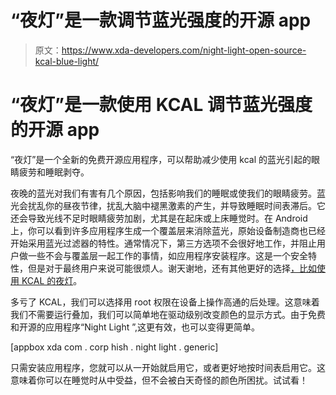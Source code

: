 # “夜灯”是一款调节蓝光强度的开源 app

> 原文：<https://www.xda-developers.com/night-light-open-source-kcal-blue-light/>

# “夜灯”是一款使用 KCAL 调节蓝光强度的开源 app

“夜灯”是一个全新的免费开源应用程序，可以帮助减少使用 kcal 的蓝光引起的眼睛疲劳和睡眠剥夺。

夜晚的蓝光对我们有害有几个原因，包括影响我们的睡眠或使我们的眼睛疲劳。蓝光会扰乱你的昼夜节律，扰乱大脑中褪黑激素的产生，并导致睡眠时间表滞后。它还会导致光线不足时眼睛疲劳加剧，尤其是在起床或上床睡觉时。在 Android 上，你可以看到许多应用程序生成一个覆盖层来消除蓝光，原始设备制造商也已经开始采用蓝光过滤器的特性。通常情况下，第三方选项不会很好地工作，并阻止用户做一些不会与覆盖层一起工作的事情，如应用程序安装程序。这是一个安全特性，但是对于最终用户来说可能很烦人。谢天谢地，还有其他更好的选择[，比如使用 KCAL 的夜灯](https://forum.xda-developers.com/android/software-hacking/dev-kcal-advanced-color-control-t3032080)。

多亏了 KCAL，我们可以选择用 root 权限在设备上操作高通的后处理。这意味着我们不需要运行叠加，我们可以简单地在驱动级别改变颜色的显示方式。由于免费和开源的应用程序“Night Light ”,这更有效，也可以变得更简单。

[appbox xda com . corp hish . night light . generic]

只需安装应用程序，您就可以从一开始就启用它，或者更好地按时间表启用它。这意味着你可以在睡觉时从中受益，但不会被白天奇怪的颜色所困扰。试试看！